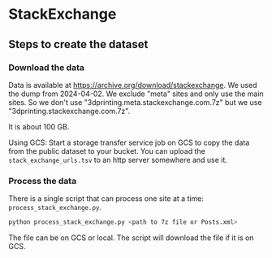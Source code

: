 # StackExchange

## Steps to create the dataset


### Download the data

Data is available at https://archive.org/download/stackexchange. We used the dump from 2024-04-02.
We exclude "meta" sites and only use the main sites. So we don't use "3dprinting.meta.stackexchange.com.7z"
but we use "3dprinting.stackexchange.com.7z".

It is about 100 GB.

Using GCS: Start a storage transfer service job on GCS to copy the data from the public dataset to your bucket.
You can upload the `stack_exchange_urls.tsv` to an http server somewhere and use it.

### Process the data

There is a single script that can process one site at a time: `process_stack_exchange.py`.

```bash
python process_stack_exchange.py <path to 7z file or Posts.xml>
```

The file can be on GCS or local. The script will download the file if it is on GCS.